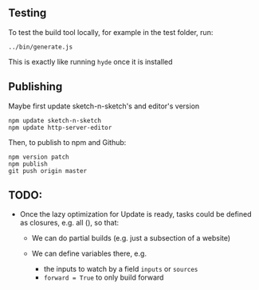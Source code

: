 ## Testing

To test the build tool locally, for example in the test folder, run:

    ../bin/generate.js

This is exactly like running `hyde` once it is installed

## Publishing

Maybe first update sketch-n-sketch's and editor's version

```
npm update sketch-n-sketch
npm update http-server-editor
```

Then, to publish to npm and Github:

```
npm version patch
npm publish
git push origin master
```

## TODO:

* Once the lazy optimization for Update is ready, tasks could be defined as closures, e.g. all (), so that:
  * We can do partial builds (e.g. just a subsection of a website)
  * We can define variables there, e.g.
    * the inputs to watch by a field `inputs` or `sources`
    * `forward = True` to only build forward
    
    ```
  
  
